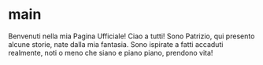 # main
Benvenuti nella mia Pagina Ufficiale!
Ciao a tutti! Sono Patrizio, qui presento alcune storie, nate dalla mia fantasia. Sono ispirate a fatti accaduti realmente, noti o meno che siano e piano piano, prendono vita!
